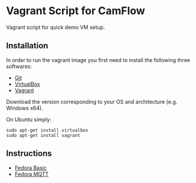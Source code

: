 # Vagrant Script for CamFlow

Vagrant script for quick demo VM setup.

## Installation

In order to run the vagrant image you first need to install the following three softwares:
* [Git](https://git-scm.com/book/en/v1/Getting-Started-Installing-Git)
* [VirtualBox](https://www.virtualbox.org/wiki/Downloads)
* [Vagrant](https://www.vagrantup.com/downloads.html)

Download the version corresponding to your OS and architecture (e.g. Windows x64).

On Ubuntu simply:
``` shell
sudo apt-get install virtualbox
sudo apt-get install vagrant
```

## Instructions

* [Fedora Basic](https://github.com/CamFlow/vagrant/tree/master/basic-fedora)
* [Fedora MQTT](https://github.com/CamFlow/vagrant/tree/master/mqtt-fedora)
